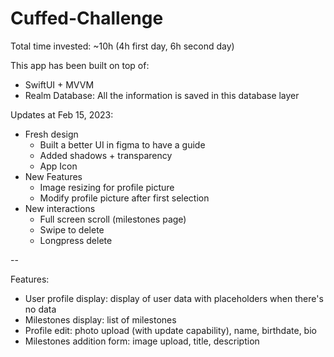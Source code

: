 # Cuffed-Challenge

Total time invested: ~10h (4h first day, 6h second day)

This app has been built on top of:
- SwiftUI + MVVM
- Realm Database: All the information is saved in this database layer

Updates at Feb 15, 2023:
- Fresh design
    - Built a better UI in figma to have a guide
    - Added shadows + transparency 
    - App Icon
- New Features
    - Image resizing for profile picture
    - Modify profile picture after first selection
- New interactions
    - Full screen scroll (milestones page)
    - Swipe to delete
    - Longpress delete

-- 

Features:
- User profile display: display of user data with placeholders when there's no data
- Milestones display: list of milestones
- Profile edit: photo upload (with update capability), name, birthdate, bio
- Milestones addition form: image upload, title, description
